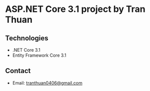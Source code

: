 # ASP.NET Core 3.1 project by Tran Thuan
## Technologies
- .NET Core 3.1
- Entity Framework Core 3.1
## Contact
- Email: tranthuan0406@gmail.com